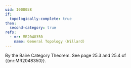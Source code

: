```yaml
---
uid: I000058
if:
  topologically-complete: true
then:
  second-category: true
refs:
  - mr: MR2048350
    name: General Topology (Willard)
---
```

By the Baire Category Theorem. See page 25.3 and 25.4 of
{{mr:MR2048350}}.
